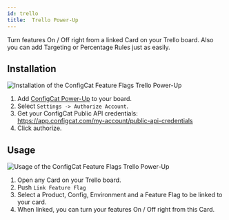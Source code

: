 ```yaml
---
id: trello
title:  Trello Power-Up
---
```


Turn features On / Off right from a linked Card on your Trello board. Also you can add Targeting or Percentage Rules just as easily.

## Installation
![Installation of the ConfigCat Feature Flags Trello Power-Up](assets/trello_enable.gif)

1. Add <a href="https://trello.com/power-ups/5e694b66d2511a3601ebd0fb" target="_blank">ConfigCat Power-Up</a> to your board.
2. Select `Settings -> Authorize Account`.
3. Get your ConfigCat Public API credentials: https://app.configcat.com/my-account/public-api-credentials
4. Click authorize.

## Usage
![Usage of the ConfigCat Feature Flags Trello Power-Up](assets/trello_use.gif)

1. Open any Card on your Trello board.
2. Push `Link Feature Flag`
3. Select a Product, Config, Environment and a Feature Flag to be linked to your card.
4. When linked, you can turn your features On / Off right from this Card.
    